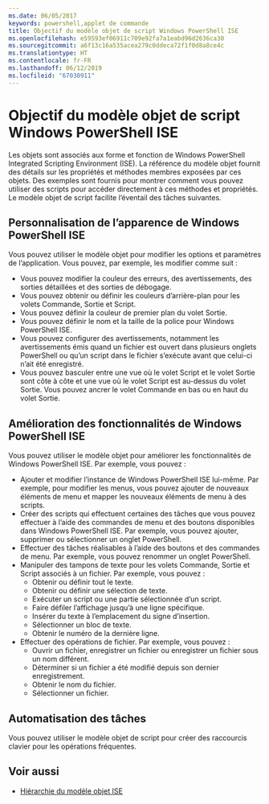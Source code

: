 ```yaml
---
ms.date: 06/05/2017
keywords: powershell,applet de commande
title: Objectif du modèle objet de script Windows PowerShell ISE
ms.openlocfilehash: e59593ef06911c709e92fa7a1eabd96d2636ca30
ms.sourcegitcommit: a6f13c16a535acea279c0ddeca72f1f0d8a8ce4c
ms.translationtype: HT
ms.contentlocale: fr-FR
ms.lasthandoff: 06/12/2019
ms.locfileid: "67030911"
---
```

# <a name="purpose-of-the-windows-powershell-ise-scripting-object-model"></a>Objectif du modèle objet de script Windows PowerShell ISE

Les objets sont associés aux forme et fonction de Windows PowerShell Integrated Scripting Environment (ISE). La référence du modèle objet fournit des détails sur les propriétés et méthodes membres exposées par ces objets. Des exemples sont fournis pour montrer comment vous pouvez utiliser des scripts pour accéder directement à ces méthodes et propriétés. Le modèle objet de script facilite l’éventail des tâches suivantes.

## <a name="customizing-the-appearance-of-windows-powershell-ise"></a>Personnalisation de l’apparence de Windows PowerShell ISE

Vous pouvez utiliser le modèle objet pour modifier les options et paramètres de l’application. Vous pouvez, par exemple, les modifier comme suit :

- Vous pouvez modifier la couleur des erreurs, des avertissements, des sorties détaillées et des sorties de débogage.
- Vous pouvez obtenir ou définir les couleurs d’arrière-plan pour les volets Commande, Sortie et Script.
- Vous pouvez définir la couleur de premier plan du volet Sortie.
- Vous pouvez définir le nom et la taille de la police pour Windows PowerShell ISE.
- Vous pouvez configurer des avertissements, notamment les avertissements émis quand un fichier est ouvert dans plusieurs onglets PowerShell ou qu’un script dans le fichier s’exécute avant que celui-ci n’ait été enregistré.
- Vous pouvez basculer entre une vue où le volet Script et le volet Sortie sont côte à côte et une vue où le volet Script est au-dessus du volet Sortie. Vous pouvez ancrer le volet Commande en bas ou en haut du volet Sortie.

## <a name="enhancing-the-functionality-of-windows-powershell-ise"></a>Amélioration des fonctionnalités de Windows PowerShell ISE

Vous pouvez utiliser le modèle objet pour améliorer les fonctionnalités de Windows PowerShell ISE. Par exemple, vous pouvez :

- Ajouter et modifier l’instance de Windows PowerShell ISE lui-même. Par exemple, pour modifier les menus, vous pouvez ajouter de nouveaux éléments de menu et mapper les nouveaux éléments de menu à des scripts.
- Créer des scripts qui effectuent certaines des tâches que vous pouvez effectuer à l’aide des commandes de menu et des boutons disponibles dans Windows PowerShell ISE. Par exemple, vous pouvez ajouter, supprimer ou sélectionner un onglet PowerShell.
- Effectuer des tâches réalisables à l’aide des boutons et des commandes de menu. Par exemple, vous pouvez renommer un onglet PowerShell.
- Manipuler des tampons de texte pour les volets Commande, Sortie et Script associés à un fichier. Par exemple, vous pouvez :
  - Obtenir ou définir tout le texte.
  - Obtenir ou définir une sélection de texte.
  - Exécuter un script ou une partie sélectionnée d’un script.
  - Faire défiler l’affichage jusqu’à une ligne spécifique.
  - Insérer du texte à l’emplacement du signe d’insertion.
  - Sélectionner un bloc de texte.
  - Obtenir le numéro de la dernière ligne.
- Effectuer des opérations de fichier. Par exemple, vous pouvez :
  - Ouvrir un fichier, enregistrer un fichier ou enregistrer un fichier sous un nom différent.
  - Déterminer si un fichier a été modifié depuis son dernier enregistrement.
  - Obtenir le nom du fichier.
  - Sélectionner un fichier.

## <a name="automating-tasks"></a>Automatisation des tâches

Vous pouvez utiliser le modèle objet de script pour créer des raccourcis clavier pour les opérations fréquentes.

## <a name="see-also"></a>Voir aussi

- [Hiérarchie du modèle objet ISE](The-ISE-Object-Model-Hierarchy.md)
